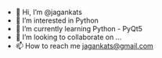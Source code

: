 - 👋 Hi, I’m @jagankats
- 👀 I’m interested in Python 
- 🌱 I’m currently learning Python - PyQt5
- 💞️ I’m looking to collaborate on ...
- 📫 How to reach me jagankats@gmail.com

<!---
jagankats/jagankats is a ✨ special ✨ repository because its `README.md` (this file) appears on your GitHub profile.
You can click the Preview link to take a look at your changes.
--->
